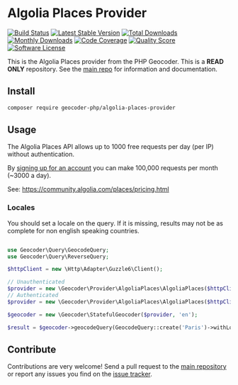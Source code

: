 # Algolia Places Provider

[![Build Status](https://travis-ci.org/geocoder-php/algolia-places-provider.svg?branch=master)](http://travis-ci.org/geocoder-php/algolia-places-provider)
[![Latest Stable Version](https://poser.pugx.org/geocoder-php/algolia-places-provider/v/stable)](https://packagist.org/packages/geocoder-php/algolia-places-provider)
[![Total Downloads](https://poser.pugx.org/geocoder-php/algolia-places-provider/downloads)](https://packagist.org/packages/geocoder-php/algolia-places-provider)
[![Monthly Downloads](https://poser.pugx.org/geocoder-php/algolia-places-provider/d/monthly.png)](https://packagist.org/packages/geocoder-php/algolia-places-provider)
[![Code Coverage](https://img.shields.io/scrutinizer/coverage/g/geocoder-php/algolia-places-provider.svg?style=flat-square)](https://scrutinizer-ci.com/g/geocoder-php/algolia-places-provider)
[![Quality Score](https://img.shields.io/scrutinizer/g/geocoder-php/algolia-places-provider.svg?style=flat-square)](https://scrutinizer-ci.com/g/geocoder-php/algolia-places-provider)
[![Software License](https://img.shields.io/badge/license-MIT-brightgreen.svg?style=flat-square)](LICENSE)

This is the Algolia Places provider from the PHP Geocoder. This is a **READ ONLY** repository. See the
[main repo](https://github.com/geocoder-php/Geocoder) for information and documentation. 

## Install

```bash
composer require geocoder-php/algolia-places-provider
```

## Usage

The Algolia Places API allows up to 1000 free requests per day (per IP) without authentication.

By [signing up for an account](https://www.algolia.com/users/sign_up/places) you can make 100,000 requests per month (~3000 a day).

See: https://community.algolia.com/places/pricing.html

### Locales

You should set a locale on the query. If it is missing, results may not be as complete for non english speaking countries.

```php

use Geocoder\Query\GeocodeQuery;
use Geocoder\Query\ReverseQuery;

$httpClient = new \Http\Adapter\Guzzle6\Client();

// Unauthenticated
$provider = new \Geocoder\Provider\AlgoliaPlaces\AlgoliaPlaces($httpClient);
// Authenticated 
$provider = new \Geocoder\Provider\AlgoliaPlaces\AlgoliaPlaces($httpClient, '<your-app-id>', '<your-key>');

$geocoder = new \Geocoder\StatefulGeocoder($provider, 'en');

$result = $geocoder->geocodeQuery(GeocodeQuery::create('Paris')->withLocale('fr-FR));
```

## Contribute

Contributions are very welcome! Send a pull request to the [main repository](https://github.com/geocoder-php/Geocoder) or 
report any issues you find on the [issue tracker](https://github.com/geocoder-php/Geocoder/issues).